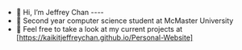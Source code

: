 - 👋 Hi, I’m Jeffrey Chan ---- 
- 👀 Second year computer science student at McMaster University
- 🌱 Feel free to take a look at my current projects at [https://kaikitjeffreychan.github.io/Personal-Website]

<!---
KaiKitJeffreyChan/KaiKitJeffreyChan is a ✨ special ✨ repository because its `README.md` (this file) appears on your GitHub profile.
You can click the Preview link to take a look at your changes.
--->
